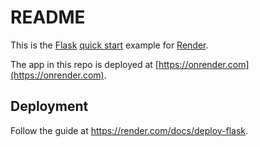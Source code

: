 # README

This is the [Flask](http://flask.pocoo.org/) [quick start](http://flask.pocoo.org/docs/1.0/quickstart/#a-minimal-application) example for [Render](https://render.com).

The app in this repo is deployed at [https://onrender.com](https://onrender.com).

## Deployment

Follow the guide at https://render.com/docs/deploy-flask.
